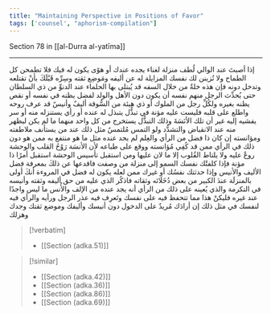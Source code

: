 ```yaml
---
title: "Maintaining Perspective in Positions of Favor"
tags: ['counsel', "aphorism-compilation"]
---
```


 Section 78 in [[al-Durra al-yatīma]]

---
إذا أصبتَ عند الوالي لُطف منزلة لغناء يجده عندك أو هوًى يكون له فيك فلا تطمحن كل الطماح ولا تُزينن لك نفسك المزايلة له عن أليفه ومَوضِع ثقته وسِرِّه قَبْلَكَ بأنْ تقتلعه وتدخل دونه فإن هذه خلةٌ من خلال السفه قد يُبتلى بها الحلماء عند الدنوِّ من ذي السلطان حتى يُحدِّث الرجل منهم نفسه أن يكون دون الأهل والولد لفضل يظنه في نفسه أو نقص يظنه بغيره ولكُلِّ رجل من الملوك أو ذي هيئة من السُّوقة أليفٌ وأنيسٌ قد عرف روحه واطلع على قلبه فليست عليه مؤنة في تبذُّل يتبذل له عنده أو رأي يستنزله منه أو سر يفشيه إليه غير أن تلك الأنَسَةَ وذلك التبذُّل يستخرج من كل واحد منهما ما لم يكن ليظهر منه عند الانقباض والتشدُّد  ولو التمس مُلتمسٌ مثل ذلك عند من يستأنف ملاطفته ومؤانسته إن كان ذا فضل من الرأي والعِلم لم يجد عنده مثل ما هو منتفع به ممن هو دون ذلك في الرأي ممن قد كُفِي مُؤانسته ووقع على طباعه لأن الأنسَة رَوْحُ القلب والوحشة روعٌ عليه ولا يلتاط القُلوب إلا ما لان عليها ومن استقبل تأسيس الوحشة استقبل أمرًا ذا مؤنة فإذا كلفتْك نفسك السمو إلى منزلة من وصفت فاقدعها عن ذلكَ بمعرفة فضل الأليف والأنيس وإذا حدثتك نفسُك أو غيرك ممن لعله يكون له فضل في المروءة أنكَ أولى بالمنزلَة عندَ الكبير من بعض دُخَلَائه وثقاته فاذكُر الذي عليه من حق أليفه وثقته وأنيسه في التكرمة والذي يُعينه على ذلك من الرأي أنه يجد عنده من الإلف والأُنس ما ليس واجدًا عند غيره فليكنْ هذا مما تتحفظ فيه على نفسك وتَعرِف فيه عذر الرجل ورأيه والرأي فيه لنفسك في مثل ذلك إن أرادَك مُريدٌ على الدخول دون أنيسك وأليفك وموضع ثقتك وجدك وهزلك

> [!verbatim]
> - [[Section (adka.51)]]

> [!similar]
> - [[Section (adka.42)]]
> - [[Section (adka.36)]]
> - [[Section (adka.86)]]
> - [[Section (adka.69)]]
